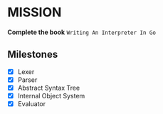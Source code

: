 # MISSION

**Complete the book** `Writing An Interpreter In Go`

## Milestones

- [x] Lexer
- [x] Parser
- [x] Abstract Syntax Tree
- [x] Internal Object System
- [x] Evaluator
